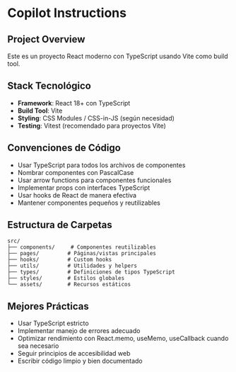 # Copilot Instructions

<!-- Use this file to provide workspace-specific custom instructions to Copilot. For more details, visit https://code.visualstudio.com/docs/copilot/copilot-customization#_use-a-githubcopilotinstructionsmd-file -->

## Project Overview
Este es un proyecto React moderno con TypeScript usando Vite como build tool.

## Stack Tecnológico
- **Framework**: React 18+ con TypeScript
- **Build Tool**: Vite
- **Styling**: CSS Modules / CSS-in-JS (según necesidad)
- **Testing**: Vitest (recomendado para proyectos Vite)

## Convenciones de Código
- Usar TypeScript para todos los archivos de componentes
- Nombrar componentes con PascalCase
- Usar arrow functions para componentes funcionales
- Implementar props con interfaces TypeScript
- Usar hooks de React de manera efectiva
- Mantener componentes pequeños y reutilizables

## Estructura de Carpetas
```
src/
├── components/     # Componentes reutilizables
├── pages/         # Páginas/vistas principales
├── hooks/         # Custom hooks
├── utils/         # Utilidades y helpers
├── types/         # Definiciones de tipos TypeScript
├── styles/        # Estilos globales
└── assets/        # Recursos estáticos
```

## Mejores Prácticas
- Usar TypeScript estricto
- Implementar manejo de errores adecuado
- Optimizar rendimiento con React.memo, useMemo, useCallback cuando sea necesario
- Seguir principios de accesibilidad web
- Escribir código limpio y bien documentado
